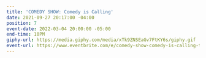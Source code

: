 ```yaml
---
title: 'COMEDY SHOW: Comedy is Calling'
date: 2021-09-27 20:17:00 -04:00
position: 7
event-date: 2022-03-04 20:00:00 -05:00
end-time: 10PM
giphy-url: https://media.giphy.com/media/xTk9ZNSEaGv7FtKY6s/giphy.gif
event-url: https://www.eventbrite.com/e/comedy-show-comedy-is-calling-tickets-275329015497
---
```


